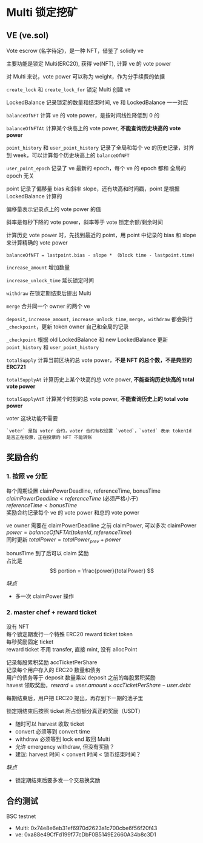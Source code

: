 # Multi 锁定挖矿
## VE (ve.sol)

Vote escrow (名字待定)，是一种 NFT，借鉴了 solidly ve

主要功能是锁定 Multi(ERC20), 获得 ve(NFT), 计算 ve 的 vote power

对 Multi 来说，vote power 可以称为 weight，作为分手续费的依据

`create_lock` 和 `create_lock_for` 锁定 Multi 创建 ve

LockedBalance 记录锁定的数量和结束时间, ve 和 LockedBalance 一一对应

`balanceOfNFT` 计算 ve 的 vote power，是按时间线性降低到 0 的

`balanceOfNFTAt` 计算某个块高上的 vote power, **不能查询历史块高的 vote power**

`point_history` 和 `user_point_history` 记录了全局和每个 ve 的历史记录，对齐到 week，可以计算每个历史块高上的 `balanceOfNFT`

`user_point_epoch` 记录了 ve 最新的 epoch，每个 ve 的 epoch 都和 全局的 epoch 无关

point 记录了偏移量 bias 和斜率 slope，还有块高和时间戳，point 是根据 LockedBalance 计算的

偏移量表示记录点上的 vote power 的值

斜率是每秒下降的 vote power，斜率等于 vote 锁定余额/剩余时间

计算历史 vote power 时，先找到最近的 point，用 point 中记录的 bias 和 slope 来计算精确的 vote power

```
balanceOfNFT = lastpoint.bias - slope * （block time - lastpoint.time）
```

`increase_amount` 增加数量

`increase_unlock_time` 延长锁定时间

`withdraw` 在锁定期结束后提出 Multi

`merge` 合并同一个 owner 的两个 ve

`deposit`, `increase_amount`, `increase_unlock_time`, `merge`，`withdraw` 都会执行 `_checkpoint`，更新 token owner 自己和全局的记录

`_checkpoint` 根据 old LockedBalance 和 new LockedBalance 更新 `point_history` 和 `user_point_history`

`totalSupply` 计算当前区块的总 vote power，**不是 NFT 的总个数，不是典型的 ERC721**

`totalSupplyAt` 计算历史上某个块高的总 vote power, **不能查询历史块高的 total vote power**

`totalSupplyAtT` 计算某个时刻的总 vote power, **不能查询历史上的 total vote power**

voter 这块功能不需要

    `voter` 是指 voter 合约，voter 合约有权设置 `voted`，`voted` 表示 tokenId 是否正在投票，正在投票的 NFT 不能转账



## 奖励合约
### 1. 按照 ve 分配
每个周期设置 claimPowerDeadline, referenceTime, bonusTime  
$claimPowerDeadline < referenceTime$ (必须严格小于)  
$referenceTime < bonusTime$  
奖励合约记录每个 ve 的 vote power 和总的 vote power

ve owner 需要在 claimPowerDeadline 之前 claimPower, 可以多次 claimPower  
$power = balanceOfNFTAt(tokenId, referenceTime)$  
同时更新 $totalPower = totalPower_{prev} + power$

bonusTime 到了后可以 claim 奖励  
占比是
$$
portion = \frac{power}{totalPower}
$$

*缺点*
- 多一次 claimPower 操作

### 2. master chef + reward ticket
没有 NFT  
每个锁定期发行一个特殊 ERC20 reward ticket token  
每秒奖励固定 ticket  
reward ticket 不用 transfer, 直接 mint, 没有 allocPoint

记录每股累积奖励 accTicketPerShare  
记录每个用户存入的 ERC20 数量和债务  
用户的债务等于 deposit 数量乘以 deposit 之前的每股累积奖励  
havest 领取奖励，$reward = user.amount \times accTicketPerShare - user.debt$  

每期结束后，用户把 ERC20 提出，再存到下一期的池子里

锁定期结束后按照 ticket 所占份额分真正的奖励（USDT）

- 随时可以 harvest 收取 ticket
- convert 必须等到 convert time
- withdraw 必须等到 lock end 取回 Multi
- 允许 emergency withdraw, 但没有奖励？
- 建议: harvest 时间 < convert 时间 < 锁币结束时间？

*缺点*
- 锁定期结束后要多发一个交易换奖励

## 合约测试
BSC testnet
- Multi: 0x74e8e6eb31ef6970d2623a1c700cbe6f56f20f43
- ve: 0xa88e49CfFd199f77cDbF0B5149E2660A34b8c3D1

